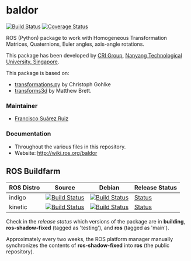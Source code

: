 # baldor
[![Build Status](https://travis-ci.org/crigroup/baldor.svg?branch=master)](https://travis-ci.org/crigroup/baldor) [![Coverage Status](https://coveralls.io/repos/github/crigroup/baldor/badge.svg)](https://coveralls.io/github/crigroup/baldor)

ROS (Python) package to work with Homogeneous Transformation Matrices, Quaternions, Euler angles, axis-angle rotations.

This package has been developed by [CRI Group](http://www.ntu.edu.sg/home/cuong/),
[Nanyang Technological University, Singapore](http://www.ntu.edu.sg).

This package is based on:
- [transformations.py](http://www.lfd.uci.edu/~gohlke/code/transformations.py.html) by Christoph Gohlke
- [transforms3d](http://matthew-brett.github.io/transforms3d) by Matthew Brett.

### Maintainer
* [Francisco Suárez Ruiz](http://fsuarez6.github.io)

### Documentation
* Throughout the various files in this repository.
* Website: http://wiki.ros.org/baldor

## ROS Buildfarm

ROS Distro | Source | Debian | Release Status
---------- | ------ | ------ | --------------
indigo | [![Build Status](http://build.ros.org/buildStatus/icon?job=Isrc_uT__baldor__ubuntu_trusty__source)](http://build.ros.org/job/Isrc_uT__baldor__ubuntu_trusty__source) | [![Build Status](http://build.ros.org/buildStatus/icon?job=Ibin_uT64__baldor__ubuntu_trusty_amd64__binary)](http://build.ros.org/job/Ibin_uT64__baldor__ubuntu_trusty_amd64__binary) | <a href="http://repositories.ros.org/status_page/ros_indigo_default.html?q=baldor">Status</a>
kinetic | [![Build Status](http://build.ros.org/buildStatus/icon?job=Ksrc_uX__baldor__ubuntu_xenial__source)](http://build.ros.org/job/Ksrc_uX__baldor__ubuntu_xenial__source/) | [![Build Status](http://build.ros.org/buildStatus/icon?job=Kbin_uX64__baldor__ubuntu_xenial_amd64__binary)](http://build.ros.org/job/Kbin_uX64__baldor__ubuntu_xenial_amd64__binary/) | <a href="http://repositories.ros.org/status_page/ros_kinetic_default.html?q=baldor">Status</a>

Check in the *release status* which versions of the package are in **building**, **ros-shadow-fixed**
(tagged as 'testing'), and **ros** (tagged as 'main').

Approximately every two weeks, the ROS platform manager manually synchronizes
the contents of **ros-shadow-fixed** into **ros** (the public repository).
